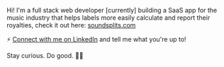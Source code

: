 Hi! I'm a full stack web developer [currently] building a SaaS app for the music industry that helps labels more easily calculate and report their royalties, check it out here: [soundsplits.com](https://www.soundsplits.com)

⚡ [Connect with me on LinkedIn](https://www.linkedin.com/in/mxcarr/) and tell me what you're up to!

Stay curious. Do good. 🔭✨


<!--
I tend to write things here and there on my blog at [xyeres.com](http://xyeres.com)
**xyeres/xyeres** is a ✨ _special_ ✨ repository because its `README.md` (this file) appears on your GitHub profile.

Here are some ideas to get you started:

- 🔭 I’m currently working on ...
- 🌱 I’m currently learning ...
- 👯 I’m looking to collaborate on ...
- 🤔 I’m looking for help with ...
- 💬 Ask me about ...
- 📫 How to reach me: ...
- 😄 Pronouns: ...
- ⚡ Fun fact: ...
-->
